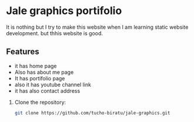 # Jale graphics portifolio

It is nothing but I try to make this website when I am learning static website development.
but thhis website is good.

## Features

- it has home page
- Also has about me page
- It has portifolio page
- also it has youtube channel link
- it has also contact address

1. Clone the repository:
   ```bash
   git clone https://github.com/tucho-biratu/jale-graphics.git